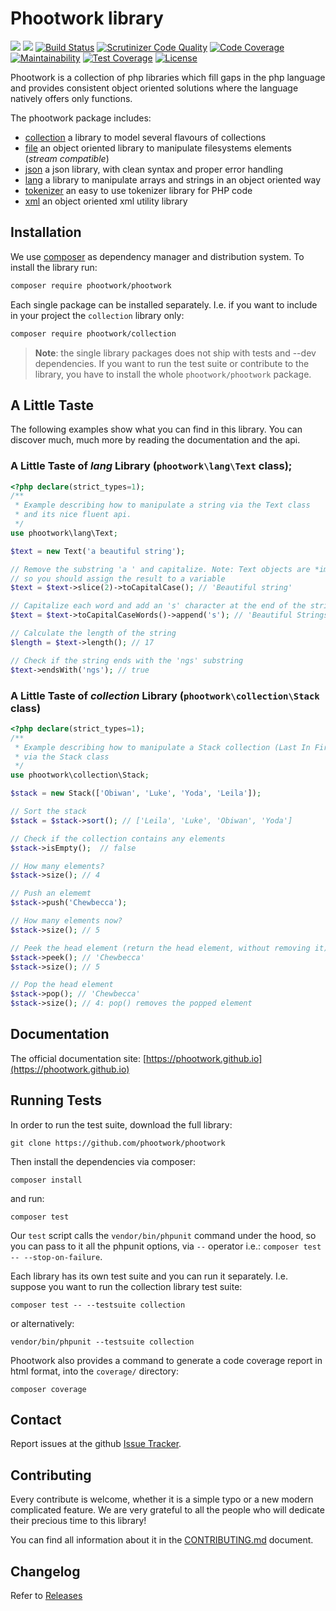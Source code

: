 # Phootwork library

![](https://github.com/phootwork/phootwork/workflows/Tests/badge.svg)
![](https://github.com/phootwork/phootwork/workflows/Coverage/badge.svg)
[![Build Status](https://travis-ci.org/phootwork/phootwork.svg?branch=master)](https://travis-ci.org/phootwork/phootwork)
[![Scrutinizer Code Quality](https://scrutinizer-ci.com/g/phootwork/phootwork/badges/quality-score.png?b=master)](https://scrutinizer-ci.com/g/phootwork/phootwork/?branch=master)
[![Code Coverage](https://scrutinizer-ci.com/g/phootwork/phootwork/badges/coverage.png?b=master)](https://scrutinizer-ci.com/g/phootwork/phootwork/?branch=master)
[![Maintainability](https://api.codeclimate.com/v1/badges/a873cc250773621aa74b/maintainability)](https://codeclimate.com/github/phootwork/phootwork/maintainability)
[![Test Coverage](https://api.codeclimate.com/v1/badges/a873cc250773621aa74b/test_coverage)](https://codeclimate.com/github/phootwork/phootwork/test_coverage)
[![License](https://img.shields.io/github/license/phootwork/phootwork.svg?style=flat-square)](https://packagist.org/packages/phootwork/phootwork)

Phootwork is a collection of php libraries which fill gaps in the php language and provides consistent object oriented solutions
where the language natively offers only functions.

The phootwork package includes:

- [collection](https://github.com/phootwork/collection) a library to model several flavours of collections
- [file](https://github.com/phootwork/file) an object oriented library to manipulate filesystems elements (*stream compatible*)
- [json](https://github.com/phootwork/json) a json library, with clean syntax and proper error handling
- [lang](https://github.com/phootwork/lang) a library to manipulate arrays and strings in an object oriented way
- [tokenizer](https://github.com/phootwork/tokenizer) an easy to use tokenizer library for PHP code
- [xml](https://github.com/phootwork/xml) an object oriented xml utility library

## Installation

We use [composer](https://getcomposer.org) as dependency manager and distribution system. To install the library run:

```bash
composer require phootwork/phootwork
```

Each single package can be installed separately. I.e. if you want to include in your project the `collection` library only:

```bash
composer require phootwork/collection
```

> **Note**: the single library packages does not ship with tests and --dev dependencies. If you want to run the test suite or
> contribute to the library, you have to install the whole `phootwork/phootwork` package.

## A Little Taste

The following examples show what you can find in this library. You can discover much, much more by reading the documentation
and the api.

### A Little Taste of *lang* Library (`phootwork\lang\Text` class);

```php
<?php declare(strict_types=1);
/**
 * Example describing how to manipulate a string via the Text class
 * and its nice fluent api.
 */
use phootwork\lang\Text;

$text = new Text('a beautiful string');

// Remove the substring 'a ' and capitalize. Note: Text objects are *immutable*, 
// so you should assign the result to a variable
$text = $text->slice(2)->toCapitalCase(); // 'Beautiful string'

// Capitalize each word and add an 's' character at the end of the string
$text = $text->toCapitalCaseWords()->append('s'); // 'Beautiful Strings'

// Calculate the length of the string
$length = $text->length(); // 17

// Check if the string ends with the 'ngs' substring
$text->endsWith('ngs'); // true
```
### A Little Taste of *collection* Library (`phootwork\collection\Stack` class)

```php
<?php declare(strict_types=1);
/**
 * Example describing how to manipulate a Stack collection (Last In First Out)
 * via the Stack class
 */
use phootwork\collection\Stack;

$stack = new Stack(['Obiwan', 'Luke', 'Yoda', 'Leila']);

// Sort the stack
$stack = $stack->sort(); // ['Leila', 'Luke', 'Obiwan', 'Yoda']

// Check if the collection contains any elements
$stack->isEmpty();  // false

// How many elements?
$stack->size(); // 4

// Push an elememt
$stack->push('Chewbecca');

// How many elements now?
$stack->size(); // 5

// Peek the head element (return the head element, without removing it)
$stack->peek(); // 'Chewbecca'
$stack->size(); // 5

// Pop the head element
$stack->pop(); // 'Chewbecca'
$stack->size(); // 4: pop() removes the popped element
```

## Documentation

The official documentation site: [https://phootwork.github.io](https://phootwork.github.io)

## Running Tests

In order to run the test suite, download the full library:

```
git clone https://github.com/phootwork/phootwork
```
Then install the dependencies via composer:

```
composer install
```
and run:

```
composer test
```
Our `test` script calls the `vendor/bin/phpunit` command under the hood, so you can pass to it all the phpunit options,
via `--` operator i.e.: `composer test -- --stop-on-failure`.

Each library has its own test suite and you can run it separately. I.e. suppose you want to run the collection library
test suite:

```
composer test -- --testsuite collection
```
or alternatively:
```
vendor/bin/phpunit --testsuite collection
```

Phootwork also provides a command to generate a code coverage report in html format, into the `coverage/` directory:
```
composer coverage
```

## Contact

Report issues at the github [Issue Tracker](https://github.com/phootwork/phootwork/issues).


## Contributing

Every contribute is welcome, whether it is a simple typo or a new modern complicated feature. We are very grateful to all
the people who will dedicate their precious time to this library!

You can find all information about it in the [CONTRIBUTING.md](CONTRIBUTING.md) document.


## Changelog

Refer to [Releases](https://github.com/phootwork/phootwork/releases)
